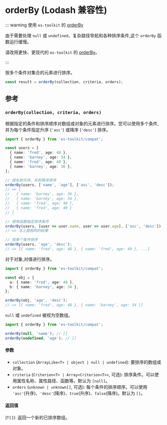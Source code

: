 # orderBy (Lodash 兼容性)

::: warning 使用 `es-toolkit` 的 [orderBy](../../array/orderBy.md)

由于需要处理 `null` 或 `undefined`、复杂路径导航和各种排序条件,这个 `orderBy` 函数运行缓慢。

请改用更快、更现代的 `es-toolkit` 的 [orderBy](../../array/orderBy.md)。

:::

按多个条件对集合的元素进行排序。

```typescript
const result = orderBy(collection, criteria, orders);
```

## 参考

### `orderBy(collection, criteria, orders)`

根据指定的条件和排序顺序对数组或对象的元素进行排序。您可以使用多个条件,并为每个条件指定升序 (`'asc'`) 或降序 (`'desc'`) 排序。

```typescript
import { orderBy } from 'es-toolkit/compat';

const users = [
  { name: 'fred', age: 48 },
  { name: 'barney', age: 34 },
  { name: 'fred', age: 40 },
  { name: 'barney', age: 36 },
];

// 按名称升序、年龄降序排序
orderBy(users, ['name', 'age'], ['asc', 'desc']);
// => [
//   { name: 'barney', age: 36 },
//   { name: 'barney', age: 34 },
//   { name: 'fred', age: 48 },
//   { name: 'fred', age: 40 }
// ]

// 使用函数指定排序条件
orderBy(users, [user => user.name, user => user.age], ['asc', 'desc']);
// => 与上面相同的结果

// 按单个条件排序
orderBy(users, 'age', 'desc');
// => [{ name: 'fred', age: 48 }, { name: 'fred', age: 40 }, ...]
```

对于对象,对值进行排序。

```typescript
import { orderBy } from 'es-toolkit/compat';

const obj = {
  a: { name: 'fred', age: 48 },
  b: { name: 'barney', age: 34 },
};

orderBy(obj, 'age', 'desc');
// => [{ name: 'fred', age: 48 }, { name: 'barney', age: 34 }]
```

`null` 或 `undefined` 被视为空数组。

```typescript
import { orderBy } from 'es-toolkit/compat';

orderBy(null, 'name'); // []
orderBy(undefined, 'age'); // []
```

#### 参数

- `collection` (`ArrayLike<T> | object | null | undefined`): 要排序的数组或对象。
- `criteria` (`Criterion<T> | Array<Criterion<T>>`, 可选): 排序条件。可以使用属性名称、属性路径、函数等。默认为 `[null]`。
- `orders` (`unknown | unknown[]`, 可选): 每个条件的排序顺序。可以使用 `'asc'`(升序)、`'desc'`(降序)、`true`(升序)、`false`(降序)。默认为 `[]`。

#### 返回值

(`T[]`): 返回一个新的已排序数组。
